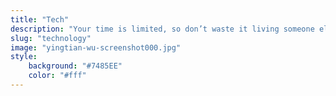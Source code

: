 ```yaml
---
title: "Tech"
description: "Your time is limited, so don’t waste it living someone else’s life."
slug: "technology"
image: "yingtian-wu-screenshot000.jpg"
style:
    background: "#7485EE"
    color: "#fff"
---
```

